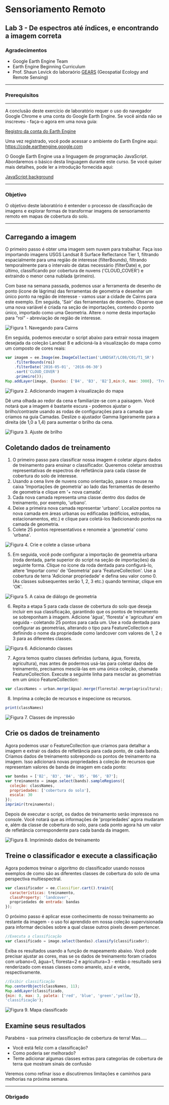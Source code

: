# Sensoriamento Remoto
Lab 3 - De espectros até índices, e encontrando a imagem correta
--------------

### Agradecimentos
- Google Earth Engine Team
- Earth Engine Beginning Curriculum
- Prof. Shaun Levick do laboraório [GEARS](https://www.gears-lab.com)  (Geospatial Ecology and Remote Sensing) 

------

### Prerequisitos
-------------
A conclusão deste exercício de laboratório requer o uso do navegador Google Chrome e uma conta do Google Earth Engine. Se você ainda não se inscreveu - faça-o agora em uma nova guia:

[Registro da conta do Earth Engine](https://signup.earthengine.google.com/)

Uma vez registrado, você pode acessar o ambiente do Earth Engine aqui: https://code.earthengine.google.com

O Google Earth Engine usa a linguagem de programação JavaScript. Abordaremos o básico desta linguagem durante este curso. Se você quiser mais detalhes, pode ler a introdução fornecida aqui:

[JavaScript background](https://developers.google.com/earth-engine/tutorials/tutorials)

------------------------------------------------------------------------
### Objetivo

O objetivo deste laboratório é entender o processo de classificação de imagens e explorar formas de transformar imagens de sensoriamento remoto em mapas de cobertura do solo.

----------

## Carregando a imagem

O primeiro passo é obter uma imagem sem nuvem para trabalhar. Faça isso importando imagens USGS Landsat 8 Surface Reflectance Tier 1, filtrando espacialmente para uma região de interesse (filterBounds), filtrando temporalmente para o intervalo de datas necessário (filterDate) e, por último, classificando por cobertura de nuvens ('CLOUD_COVER') e extraindo o menor cena nublada (primeiro).

Com base na semana passada, podemos usar a ferramenta de desenho de ponto (ícone de lágrima) das ferramentas de geometria e desenhar um único ponto na região de interesse - vamos usar a cidade de Cairns para este exemplo. Em seguida, 'Sair' das ferramentas de desenho. Observe que uma nova variável é criada na seção de importações, contendo o ponto único, importado como uma Geometria. Altere o nome desta importação para "roi" - abreviação de região de interesse.


![Figura 1. Navegando para Cairns](l4_cairns.png)

Em seguida, podemos executar o script abaixo para extrair nossa imagem desejada da coleção Landsat 8 e adicioná-la à visualização do mapa como um composto de cores reais:

```JavaScript
var imagem = ee.Image(ee.ImageCollection('LANDSAT/LC08/C01/T1_SR')
    .filterBounds(roi)
    .filterDate('2016-05-01', '2016-06-30')
    .sort('CLOUD_COVER')
    .primeiro());
Map.addLayer(image, {bandas: ['B4', 'B3', 'B2'],min:0, max: 3000}, 'True color image');
```

![Figura 2. Adicionando imagem à visualização do mapa](l4_layers.png)

Dê uma olhada ao redor da cena e familiarize-se com a paisagem. Você notará que a imagem é bastante escura - podemos ajustar o brilho/contraste usando as rodas de configurações para a camada que criamos na guia Camadas. Deslize o ajustador Gamma ligeiramente para a direita (de 1,0 a 1,4) para aumentar o brilho da cena.

![Figura 3. Ajuste de brilho](l4_gamma.png)

## Coletando dados de treinamento
1. O primeiro passo para classificar nossa imagem é coletar alguns dados de treinamento para ensinar o classificador. Queremos coletar amostras representativas de espectros de refletância para cada classe de cobertura do solo de interesse.
2. Usando a cena livre de nuvens como orientação, passe o mouse na caixa 'Importações de geometria' ao lado das ferramentas de desenho de geometria e clique em '+ nova camada'.
3. Cada nova camada representa uma classe dentro dos dados de treinamento, por exemplo, 'urbano'.
4. Deixe a primeira nova camada representar 'urbano'. Localize pontos na nova camada em áreas urbanas ou edificadas (edifícios, estradas, estacionamentos, etc.) e clique para coletá-los 9adicionando pontos na camada de geometria.
5. Colete 25 pontos representativos e renomeie a 'geometria' como 'urbana'.

![Figura 4. Crie e colete a classe urbana](screenshots/l4_urban.png)


5. Em seguida, você pode configurar a importação de geometria urbana (roda dentada, parte superior do script na seção de importações) da seguinte forma. Clique no ícone da roda dentada para configurá-lo, altere 'Importar como' de 'Geometria' para 'FeatureCollection'. Use a cobertura de terra 'Adicionar propriedade' e defina seu valor como 0. (As classes subsequentes serão 1, 2, 3 etc.) quando terminar, clique em 'OK'.

![Figura 5. A caixa de diálogo de geometria](screenshots/l4_cog.png)


6. Repita a etapa 5 para cada classe de cobertura do solo que deseja incluir em sua classificação, garantindo que os pontos de treinamento se sobreponham à imagem. Adicione 'água', 'floresta' e 'agricultura' em seguida - coletando 25 pontos para cada um. Use a roda dentada para configurar as geometrias, alterando o tipo para FeatureCollection e definindo o nome da propriedade como landcover com valores de 1, 2 e 3 para as diferentes classes.

![Figura 6. Adicionando classes](screenshots/l4_classes.png)

7. Agora temos quatro classes definidas (urbana, água, floresta, agricultura), mas antes de podermos usá-las para coletar dados de treinamento, precisamos mesclá-las em uma única coleção, chamada FeatureCollection. Execute a seguinte linha para mesclar as geometrias em um único FeatureCollection:

```javascript
var classNames = urban.merge(água).merge(floresta).merge(agricultura);
```

8. Imprima a coleção de recursos e inspecione os recursos.

```javascript
print(classNames)
```
![Figura 7. Classes de impressão](screenshots/l4_printclass.png)


## Crie os dados de treinamento

Agora podemos usar o FeatureCollection que criamos para detalhar a imagem e extrair os dados de refletância para cada ponto, de cada banda. Criamos dados de treinamento sobrepondo os pontos de treinamento na imagem. Isso adicionará novas propriedades à coleção de recursos que representam valores de banda de imagem em cada ponto:

```javascript
var bandas = ['B2', 'B3', 'B4', 'B5', 'B6', 'B7'];
var treinamento = image.select(bands).sampleRegions({
  coleção: classNames,
  propriedades: ['cobertura do solo'],
  escala: 30
});
imprimir(treinamento);
```

Depois de executar o script, os dados de treinamento serão impressos no console. Você notará que as informações de 'propriedades' agora mudaram e, além da classe de cobertura do solo, para cada ponto agora há um valor de refletância correspondente para cada banda da imagem.

![Figura 8. Imprimindo dados de treinamento](screenshots/l4_training.png)


## Treine o classificador e execute a classificação

Agora podemos treinar o algoritmo do classificador usando nossos exemplos de como são as diferentes classes de cobertura do solo de uma perspectiva multiespectral.

```javascript
var classificador = ee.Classifier.cart().train({
  características: treinamento,
  classProperty: 'landcover',
  propriedades de entrada: bandas
});
```

O próximo passo é aplicar esse conhecimento de nosso treinamento ao restante da imagem - o uso foi aprendido em nossa coleção supervisionada para informar decisões sobre a qual classe outros pixels devem pertencer.

```javascript
//Executa a classificação
var classificado = image.select(bandas).classify(classificador);
```

Exiba os resultados usando a função de mapeamento abaixo. Você pode precisar ajustar as cores, mas se os dados de treinamento foram criados com urbano=0, água=1, floresta=2 e agricultura=3 - então o resultado será renderizado com essas classes como amarelo, azul e verde, respectivamente.


```javascript
//Exibir classificação
Map.centerObject(classNames, 11);
Map.addLayer(classificado,
{min: 0, max: 3, paleta: ['red', 'blue', 'green','yellow']},
'classificação');
```



![Figura 9. Mapa classificado](screenshots/l4_classified.png)


## Examine seus resultados

Parabéns - sua primeira classificação de cobertura de terra! Mas.....
- Você está feliz com a classificação?
- Como poderia ser melhorado?
- Tente adicionar algumas classes extras para categorias de cobertura de terra que mostram sinais de confusão

Veremos como refinar isso e discutiremos limitações e caminhos para melhorias na próxima semana.

-------
### Obrigado


